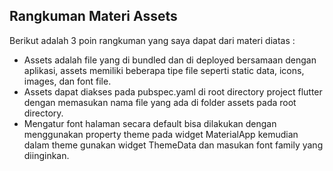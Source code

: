 ## Rangkuman Materi Assets
Berikut adalah 3 poin rangkuman yang saya dapat dari materi diatas :
- Assets adalah file yang di bundled dan di deployed bersamaan dengan aplikasi, assets memiliki beberapa tipe file seperti static data, icons, images, dan font file.
- Assets dapat diakses pada pubspec.yaml di root directory project flutter dengan memasukan nama file yang ada di folder assets pada root directory.
- Mengatur font halaman secara default bisa dilakukan dengan menggunakan property theme pada widget MaterialApp kemudian dalam theme gunakan widget ThemeData dan masukan font family yang diinginkan.